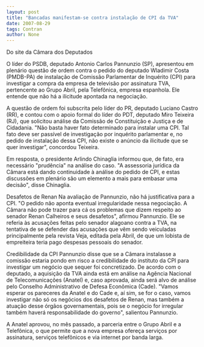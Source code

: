 ```yaml
---
layout: post
title: "Bancadas manifestam-se contra instalação de CPI da TVA"
date: 2007-08-29
tags: Contran
author: None
---
```


Do site da C&acirc;mara dos Deputados

O l&iacute;der do PSDB, deputado Antonio Carlos Pannunzio (SP), apresentou em plen&aacute;rio quest&atilde;o de ordem contra o pedido do deputado Wladimir Costa (PMDB-PA) de instala&ccedil;&atilde;o de Comiss&atilde;o Parlamentar de Inqu&eacute;rito (CPI) para investigar a compra da empresa de televis&atilde;o por assinatura TVA, pertencente ao Grupo Abril, pela Telef&ocirc;nica, empresa espanhola. Ele entende que n&atilde;o h&aacute; a ilicitude apontada na negocia&ccedil;&atilde;o.

A quest&atilde;o de ordem foi subscrita pelo l&iacute;der do PR, deputado Luciano Castro (RR), e contou com o apoio formal do l&iacute;der do PDT, deputado Miro Teixeira (RJ), que solicitou an&aacute;lise da Comiss&atilde;o de Constitui&ccedil;&atilde;o e Justi&ccedil;a e de Cidadania. &quot;N&atilde;o basta haver fato determinado para instalar uma CPI. Tal fato deve ser pass&iacute;vel de investiga&ccedil;&atilde;o por inqu&eacute;rito parlamentar e, no pedido de instala&ccedil;&atilde;o dessa CPI, n&atilde;o existe o an&uacute;ncio da ilicitude que se quer investigar&quot;, concordou Teixeira.

Em resposta, o presidente Arlindo Chinaglia informou que, de fato, era necess&aacute;rio &quot;prud&ecirc;ncia&quot; na an&aacute;lise do caso. &quot;A assessoria jur&iacute;dica da C&acirc;mara est&aacute; dando continuidade &agrave; an&aacute;lise do pedido de CPI, e estas discuss&otilde;es em plen&aacute;rio s&atilde;o um elemento a mais para embasar uma decis&atilde;o&quot;, disse Chinaglia.

Desafetos de Renan 
Na avalia&ccedil;&atilde;o de Pannunzio, n&atilde;o h&aacute; justificativa para a CPI. &quot;O pedido n&atilde;o aponta eventual irregularidade nessa negocia&ccedil;&atilde;o. A C&acirc;mara n&atilde;o pode trazer para c&aacute; os problemas que dizem respeito ao senador Renan Calheiros e seus desafetos&quot;, afirmou Pannunzio. Ele se referia &agrave;s acusa&ccedil;&otilde;es feitas pelo senador alagoano contra a TVA, na tentativa de se defender das acusa&ccedil;&otilde;es que v&ecirc;m sendo veiculadas principalmente pela revista Veja, editada pela Abril, de que um lobista de empreiteira teria pago despesas pessoais do senador.

Credibilidade da CPI 
Pannunzio disse que se a C&acirc;mara instalasse a comiss&atilde;o estaria pondo em risco a credibilidade do instituto da CPI para investigar um neg&oacute;cio que sequer foi concretizado. De acordo com o deputado, a aquisi&ccedil;&atilde;o da TVA ainda est&aacute; em an&aacute;lise na Ag&ecirc;ncia Nacional de Telecomunica&ccedil;&otilde;es (Anatel) e, caso aprovada, ainda ser&aacute; alvo de an&aacute;lise pelo Conselho Administrativo de Defesa Econ&ocirc;mica (Cade). &quot;Vamos esperar os pareceres da Anatel e do Cade e, a&iacute; sim, se for o caso, vamos investigar n&atilde;o s&oacute; os neg&oacute;cios dos desafetos de Renan, mas tamb&eacute;m a atua&ccedil;&atilde;o desse &oacute;rg&atilde;os governamentais, pois se o neg&oacute;cio for irregular tamb&eacute;m haver&aacute; responsabilidade do governo&quot;, salientou Pannunzio.

A Anatel aprovou, no m&ecirc;s passado, a parceria entre o Grupo Abril e a Telef&ocirc;nica, o que permite que a nova empresa ofere&ccedil;a servi&ccedil;os por assinatura, servi&ccedil;os telef&ocirc;nicos e via internet por banda larga.  